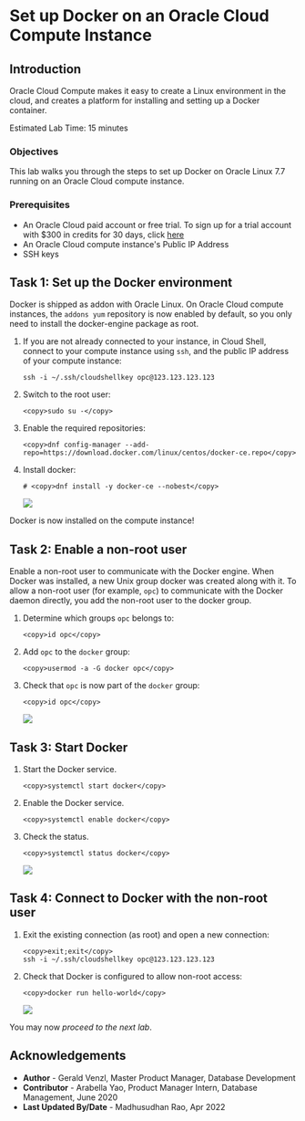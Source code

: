 # Set up Docker on an Oracle Cloud Compute Instance

## Introduction
Oracle Cloud Compute makes it easy to create a Linux environment in the cloud, and creates a platform for installing and setting up a Docker container.

Estimated Lab Time: 15 minutes

### Objectives
This lab walks you through the steps to set up Docker on Oracle Linux 7.7 running on an Oracle Cloud compute instance.

### Prerequisites

* An Oracle Cloud paid account or free trial. To sign up for a trial account with $300 in credits for 30 days, click [here](http://oracle.com/cloud/free)
* An Oracle Cloud compute instance's Public IP Address
* SSH keys

## Task 1: Set up the Docker environment

  Docker is shipped as addon with Oracle Linux. On Oracle Cloud compute instances, the `addons yum` repository is now enabled by default, so you only need to install the docker-engine package as root.

1. If you are not already connected to your instance, in Cloud Shell, connect to your compute instance using `ssh`, and the public IP address of your compute instance:

    ```nohighlight
    ssh -i ~/.ssh/cloudshellkey opc@123.123.123.123
    ```

2. Switch to the root user:

    ```
    <copy>sudo su -</copy>
    ```

3. Enable the required repositories:

    ```
    <copy>dnf config-manager --add-repo=https://download.docker.com/linux/centos/docker-ce.repo</copy>
    ```

4. Install docker:

    ```
    # <copy>dnf install -y docker-ce --nobest</copy>
    ```

    ![](images/docker-installed.png)

  Docker is now installed on the compute instance!

## Task 2: Enable a non-root user

Enable a non-root user to communicate with the Docker engine. When Docker was installed, a new Unix group docker was created along with it. To allow a non-root user (for example, `opc`) to communicate with the Docker daemon directly, you add the non-root user to the docker group.

1. Determine which groups `opc` belongs to:

    ```
    <copy>id opc</copy>
    ```

2. Add `opc` to the `docker` group:

    ```
    <copy>usermod -a -G docker opc</copy>
    ```

3. Check that `opc` is now part of the `docker` group:

    ```
    <copy>id opc</copy>
    ```

    ![](images/non-root-enabled.png)

## Task 3: Start Docker

1. Start the Docker service.

    ```
    <copy>systemctl start docker</copy>
    ```

2. Enable the Docker service.

    ```
    <copy>systemctl enable docker</copy>
    ```

3. Check the status.

    ```
    <copy>systemctl status docker</copy>
    ```

    ![](images/start-docker.png)

## Task 4: Connect to Docker with the non-root user

1. Exit the existing connection (as root) and open a new connection:

    ```nohighlight
    <copy>exit;exit</copy>
    ssh -i ~/.ssh/cloudshellkey opc@123.123.123.123
    ```
2. Check that Docker is configured to allow non-root access:

    ```
    <copy>docker run hello-world</copy>
    ```

    ![](images/docker-run-hello.png)

  You may now *proceed to the next lab*.

## Acknowledgements
* **Author** - Gerald Venzl, Master Product Manager, Database Development 
* **Contributor** - Arabella Yao, Product Manager Intern, Database Management, June 2020
* **Last Updated By/Date** - Madhusudhan Rao, Apr 2022
